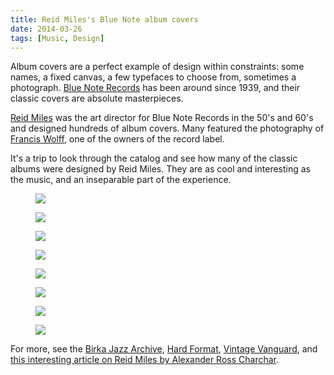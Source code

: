 ```yaml
---
title: Reid Miles's Blue Note album covers
date: 2014-03-26
tags: [Music, Design]
---
```


Album covers are a perfect example of design within constraints: some names, a fixed canvas, a few typefaces to choose from, sometimes a photograph. [Blue Note Records](http://www.bluenote.com/) has been around since 1939, and their classic covers are absolute masterpieces.

[Reid Miles][4389-001] was the art director for Blue Note Records in the 50's and 60's and designed hundreds of album covers. Many featured the photography of [Francis Wolff][4389-002], one of the owners of the record label.

It's a trip to look through the catalog and see how many of the classic albums were designed by Reid Miles. They are as cool and interesting as the music, and an inseparable part of the experience.

<div class="featured">
    <figure class="half"><img src="2014-03-26-reid-miles-blue-note-album-covers/nichols.jpg" style="max-height: 430px;"></figure>
    <figure class="half"><img src="2014-03-26-reid-miles-blue-note-album-covers/clarkCrib.jpg" style="max-height: 430px;"></figure>
    <figure class="half"><img src="2014-03-26-reid-miles-blue-note-album-covers/hendersonInOut.jpg" style="max-height: 430px;"></figure>
    <figure class="half"><img src="2014-03-26-reid-miles-blue-note-album-covers/SomethinElse.jpg" style="max-height: 430px;"></figure>
    <figure class="half"><img src="2014-03-26-reid-miles-blue-note-album-covers/blakeyMoanin.jpg" style="max-height: 430px;"></figure>
    <figure class="half"><img src="2014-03-26-reid-miles-blue-note-album-covers/coltraneBlueTrain.jpg" style="max-height: 430px;"></figure>
    <figure class="half"><img src="2014-03-26-reid-miles-blue-note-album-covers/morganLeeWay.jpg" style="max-height: 430px;"></figure>
    <figure class="half"><img src="2014-03-26-reid-miles-blue-note-album-covers/dorhamUnaMas.jpg" style="max-height: 430px;"></figure>
</div>

For more, see the [Birka Jazz Archive][birka], [Hard Format](http://www.hardformat.org/designers/reid-miles2/), [Vintage Vanguard](http://www.gokudo.co.jp/Record/BlueNote3/nnblue2.html), and [this interesting article on Reid Miles by Alexander Ross Charchar](http://retinart.net/artist-profiles/jazzy-blue-notes-reid-miles/).



[4389-001]: http://en.wikipedia.org/wiki/Reid_Miles
[4389-002]: http://en.wikipedia.org/wiki/Francis_Wolff
[birka]: http://www.birkajazz.com/archive/blueNote4000.htm
